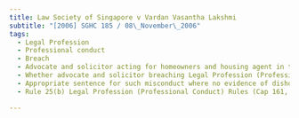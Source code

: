 ```yaml
---
title: Law Society of Singapore v Vardan Vasantha Lakshmi 
subtitle: "[2006] SGHC 185 / 08\_November\_2006"
tags:
  - Legal Profession
  - Professional conduct
  - Breach
  - Advocate and solicitor acting for homeowners and housing agent in transaction for sale of flat
  - Whether advocate and solicitor breaching Legal Profession (Professional Conduct) Rules by placing herself in position of conflict of interest and failing to adequately explain to homeowners significance of documents signed
  - Appropriate sentence for such misconduct where no evidence of dishonesty existing but absence of diligence and significant indifference to homeowners\' interests displayed
  - Rule 25(b) Legal Profession (Professional Conduct) Rules (Cap 161, R 1, 2000 Rev Ed)

---
```


